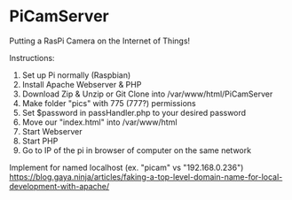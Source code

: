 # PiCamServer
Putting a RasPi Camera on the Internet of Things!

Instructions:
<ol>
	<li>Set up Pi normally (Raspbian)</li>
	<li>Install Apache Webserver & PHP</li>
	<li>Download Zip & Unzip or Git Clone into /var/www/html/PiCamServer</li>
	<li>Make folder "pics" with 775 (777?) permissions</li>
	<li>Set $password in passHandler.php to your desired password</li>
	<li>Move our "index.html" into /var/www/html</li>
	<li>Start Webserver</li>
	<li>Start PHP</li>
	<li>Go to IP of the pi in browser of computer on the same network</li>
</ol>

Implement for named localhost (ex. "picam" vs "192.168.0.236")
https://blog.gaya.ninja/articles/faking-a-top-level-domain-name-for-local-development-with-apache/
